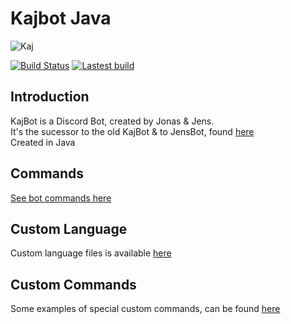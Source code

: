 # Kajbot Java
![Kaj](https://avatars0.githubusercontent.com/u/37408794?s=400&u=45274bd3f9a554a4a28aed9df9a51f9515f9f679&v=4)

[![Build Status](http://jenkins.jensz12.com/buildStatus/icon?job=Kajbot-Discord)](http://jenkins.jensz12.com/job/Kajbot-Discord/)
[![Lastest build](http://jenkins.jensz12.com/job/Kajbot-Discord/badge/icon?subject=Download&status=latest%20build&color=darkturquoise)](http://jenkins.jensz12.com/job/Kajbot-Discord/lastSuccessfulBuild/deployedArtifacts/download/artifact.1/)

## Introduction
KajBot is a Discord Bot, created by Jonas & Jens.\
It's the sucessor to the old KajBot & to JensBot, found [here](https://github.com/KajBot/bot-java-old)\
Created in Java

## Commands
[See bot commands here](https://github.com/KajBot/Kajbot-java/wiki/Commands)

## Custom Language
Custom language files is available [here](https://github.com/KajBot/Kajbot-java-lang)

## Custom Commands
Some examples of special custom commands, can be found [here](https://github.com/KajBot/custom-commands)
